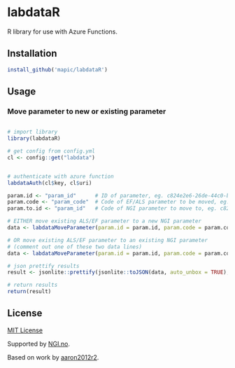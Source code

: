 # labdataR

R library for use with Azure Functions. 

## Installation

```R
install_github('mapic/labdataR')
```

## Usage

### Move parameter to new or existing parameter
```R

# import library
library(labdataR)

# get config from config.yml
cl <- config::get("labdata")


# authenticate with azure function
labdataAuth(cl$key, cl$uri)

param.id <- "param_id"      # ID of parameter, eg. c824e2e6-26de-44c0-beee-38c309319b7a
param.code <- "param_code"  # Code of EF/ALS parameter to be moved, eg. Z001CY2X 
param.to.id <- "param_id"   # Code of NGI parameter to move to, eg. c824e2e6-26de-44c0-beee-38c309319b7a

# EITHER move existing ALS/EF parameter to a new NGI parameter
data <- labdataMoveParameter(param.id = param.id, param.code = param.code, debug.auth = TRUE, debug.query = TRUE)

# OR move existing ALS/EF parameter to an existing NGI parameter
# (comment out one of these two data lines)
data <- labdataMoveParameter(param.id = param.id, param.code = param.code, param.to.id = param.to.id, debug.auth = TRUE, debug.query = TRUE)

# json prettify results
result <- jsonlite::prettify(jsonlite::toJSON(data, auto_unbox = TRUE), 4)

# return results
return(result)
```

## License
[MIT License](https://github.com/mapic/labdataR/blob/master/LICENSE)

Supported by [NGI.no](https://ngi.no).

Based on work by [aaron2012r2](https://github.com/aaron2012r2/cosmosR).
